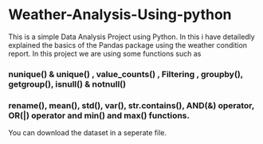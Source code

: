 # Weather-Analysis-Using-python

This is a simple Data Analysis Project using Python. In this i have detailedly explained the basics of the Pandas package using the weather condition report.
In this project we are using some functions such as
### nunique() & unique() , value_counts() , Filtering , groupby(), getgroup(), isnull() & notnull()
### rename(), mean(), std(), var(), str.contains(), AND(&) operator, OR(|) operator and min() and max() functions. 
You can download the dataset in a seperate file.
